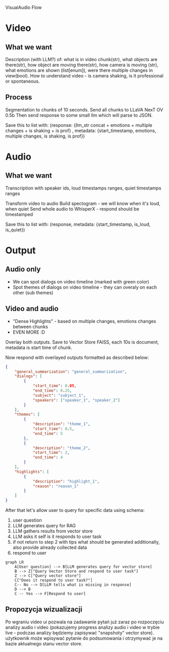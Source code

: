 VisualAudio Flow 

# Video 
## What we want
Description (with LLM?) of: what is in video chunk(str), what objects are there(str), how object are moving there(str), how camera is moving (str), what emotions are shown (list[enum]), were there multiple changes in view(bool).
How to understand video - is camera shaking, is it professional or spontaneous.

## Process
Segmentation to chunks of 10 seconds.
Send all chunks to LLaVA NexT OV 0.5b
Then send response to some small llm which will parse to JSON.

Save this to list with: 
(response: {llm_str concat + emotions + multiple changes + is shaking + is prof} , metadata: {start_timestamp,  emotions, multiple changes, is shaking, is prof})

# Audio
## What we want
Transcription with speaker ids, loud timestamps ranges, quiet timestamps ranges

Transform video to audio
Build spectogram - we will know when it's loud, when quiet
Send whole audio to WhisperX - respond should be timestamped

Save this to list with: (response, metadata: {start_timestamp, is_loud, is_quiet})

# Output
## Audio only
- We can spot dialogs on video timeline (marked with green color)
- Spot themes of dialogs on video timeline - they can overaly on each other (sub themes)

## Video and audio
- "Dense Highlights" - based on multiple changes, emotions changes between chunks
- EVEN MORE :D

Overlay both outputs.
Save to Vector Store FAISS, each 10s is document, metadata is start time of chunk.

Now respond with overlayed outputs formatted as described below:
```json
{
    "general_summarization": "general_summarization",
    "dialogs": [
        {
            "start_time": 0.05,
            "end_time": 0.25,
            "subject": "subject_1",
            "speakers": ["speaker_1", "speaker_2"]
        }
    ],
    "themes": [
        {
            "description": "theme_1",
            "start_time": 0.5,
            "end_time": 5
        },
        {
            "description": "theme_2",
            "start_time": 2,
            "end_time": 4
        }
    ],
    "highlights": [
        {
            "description": "highlight_1",
            "reason": "reason_1"
        }
    ]
}
```

After that let's allow user to query for specific data using schema:

1. user question
2. LLM generates query for RAG
3. LLM gathers results from vector store
4. LLM asks it self is it responds to user task
5. if not return to step 2 with tips what should be generated additionally, also provide already collected data
6. respond to user

```mermaid
graph LR
    A[User question] --> B[LLM generates query for vector store]
    B --> Z["Query Vector Store and respond to user task"]
    Z --> C["Query vector store"]
    C["Does it respond to user task?"]
    C-- No --> D[LLM tells what is missing in response]
    D --> B
    C -- Yes --> F[Respond to user]
```

## Propozycja wizualizacji
Po wgraniu video ui pozwala na zadawanie pytań już zaraz po rozpoczęciu analizy audio i video (pokazujemy progress analizy audio i video w trybie live - podczas analizy będziemy zapisywać "snapshoty" vector store).
użytkownik może wpisywać pytanie do podsumowania i otrzymywać je na bazie aktualnego stanu vector store.